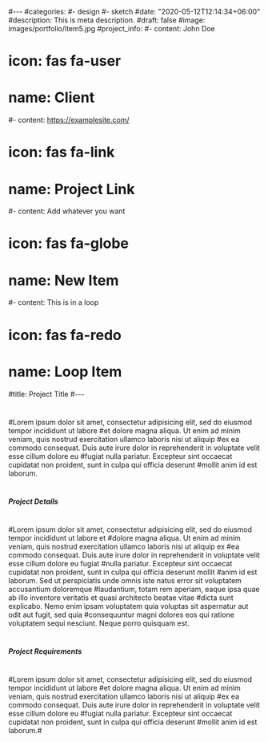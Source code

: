 #---
#categories:
#- design
#- sketch
#date: "2020-05-12T12:14:34+06:00"
#description: This is meta description.
#draft: false
#image: images/portfolio/item5.jpg
#project_info:
#- content: John Doe
#  icon: fas fa-user
#  name: Client
#- content: https://examplesite.com/
#  icon: fas fa-link
#  name: Project Link
#- content: Add whatever you want
#  icon: fas fa-globe
#  name: New Item
#- content: This is in a loop
#  icon: fas fa-redo
#  name: Loop Item
#title: Project Title
#---
#
#Lorem ipsum dolor sit amet, consectetur adipisicing elit, sed do eiusmod tempor incididunt ut labore
#et dolore magna aliqua. Ut enim ad minim veniam, quis nostrud exercitation ullamco laboris nisi ut aliquip
#ex ea commodo consequat. Duis aute irure dolor in reprehenderit in voluptate velit esse cillum dolore eu
#fugiat nulla pariatur. Excepteur sint occaecat cupidatat non proident, sunt in culpa qui officia deserunt
#mollit anim id est laborum.
#
#
##### Project Details
#
#Lorem ipsum dolor sit amet, consectetur adipisicing elit, sed do eiusmod tempor incididunt ut labore et
#dolore magna aliqua. Ut enim ad minim veniam, quis nostrud exercitation ullamco laboris nisi ut aliquip ex
#ea commodo consequat. Duis aute irure dolor in reprehenderit in voluptate velit esse cillum dolore eu fugiat
#nulla pariatur. Excepteur sint occaecat cupidatat non proident, sunt in culpa qui officia deserunt mollit
#anim id est laborum. Sed ut perspiciatis unde omnis iste natus error sit voluptatem accusantium doloremque
#laudantium, totam rem aperiam, eaque ipsa quae ab illo inventore veritatis et quasi architecto beatae vitae
#dicta sunt explicabo. Nemo enim ipsam voluptatem quia voluptas sit aspernatur aut odit aut fugit, sed quia
#consequuntur magni dolores eos qui ratione voluptatem sequi nesciunt. Neque porro quisquam est.
#
#
##### Project Requirements
#
#Lorem ipsum dolor sit amet, consectetur adipisicing elit, sed do eiusmod tempor incididunt ut labore
#et dolore magna aliqua. Ut enim ad minim veniam, quis nostrud exercitation ullamco laboris nisi ut aliquip
#ex ea commodo consequat. Duis aute irure dolor in reprehenderit in voluptate velit esse cillum dolore eu
#fugiat nulla pariatur. Excepteur sint occaecat cupidatat non proident, sunt in culpa qui officia deserunt
#mollit anim id est laborum.#